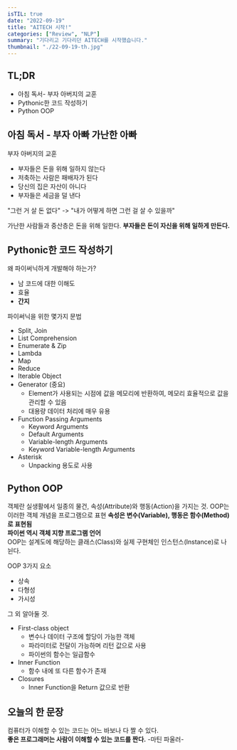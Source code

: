 ```yaml
---
isTIL: true
date: "2022-09-19"
title: "AITECH 시작!"
categories: ["Review", "NLP"]
summary: "기다리고 기다리던 AITECH를 시작했습니다."
thumbnail: "./22-09-19-th.jpg"
---
```



## TL;DR
- 아침 독서- 부자 아버지의 교훈
- Pythonic한 코드 작성하기
- Python OOP

## 아침 독서 - 부자 아빠 가난한 아빠
부자 아버지의 교훈
- 부자들은 돈을 위해 일하지 않는다
- 저축하는 사람은 패배자가 된다
- 당신의 집은 자산이 아니다
- 부자들은 세금을 덜 낸다

"그런 거 살 돈 없다" -> "내가 어떻게 하면 그런 걸 살 수 있을까"

가난한 사람들과 중산층은 돈을 위해 일한다. **부자들은 돈이 자신을 위해 일하게 만든다.**


## Pythonic한 코드 작성하기
왜 파이써닉하게 개발해야 하는가?
- 남 코드에 대한 이해도
- 효율
- **간지**

파이써닉을 위한 몇가지 문법
- Split, Join
- List Comprehension
- Enumerate & Zip
- Lambda
- Map
- Reduce
- Iterable Object
- Generator (중요)
    - Element가 사용되는 시점에 값을 메모리에 반환하여, 메모리 효율적으로 값을 관리할 수 있음
    - 대용량 데이터 처리에 매우 유용
- Function Passing Arguments
    - Keyword Arguments
    - Default Arguments
    - Variable-length Arguments
    - Keyword Variable-length Arguments
- Asterisk
    - Unpacking 용도로 사용


## Python OOP
객체란 실생활에서 일종의 물건, 속성(Attribute)와 행동(Action)을 가지는 것.
OOP는 이러한 객체 개념을 프로그램으로 표현
**속성은 변수(Variable), 행동은 함수(Method)로 표현됨**   
**파이썬 역시 객체 지향 프로그램 언어**  
OOP는 설계도에 해당하는 클래스(Class)와 실제 구현체인 인스턴스(Instance)로 나뉜다.  

OOP 3가지 요소
- 상속
- 다형성
- 가시성

그 외 알아둘 것.
- First-class object
    - 변수나 데이터 구조에 할당이 가능한 객체
    - 파라미터로 전달이 가능하며 리턴 값으로 사용
    - 파이썬의 함수는 일급함수
- Inner Function
    - 함수 내에 또 다른 함수가 존재
- Closures
    - Inner Function을 Return 값으로 반환


## 오늘의 한 문장
컴퓨터가 이해할 수 있는 코드는 어느 바보나 다 짤 수 있다.  
**좋은 프로그래머는 사람이 이해할 수 있는 코드를 짠다.** -마틴 파울러-